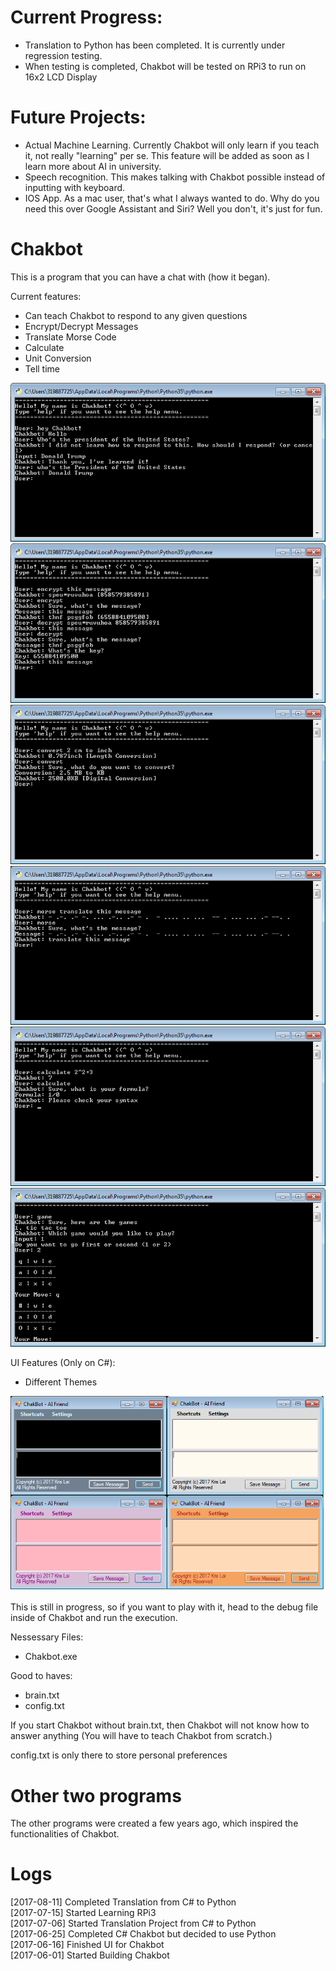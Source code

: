 # Current Progress:
- Translation to Python has been completed. It is currently under regression testing.
- When testing is completed, Chakbot will be tested on RPi3 to run on 16x2 LCD Display

# Future Projects:
- Actual Machine Learning. Currently Chakbot will only learn if you teach it, not really "learning" per se. This feature will be added as soon as I learn more about AI in university.
- Speech recognition. This makes talking with Chakbot possible instead of inputting with keyboard. 
- IOS App. As a mac user, that's what I always wanted to do. Why do you need this over Google Assistant and Siri? Well you don't, it's just for fun.

# Chakbot
This is a program that you can have a chat with (how it began).

Current features:
- Can teach Chakbot to respond to any given questions
- Encrypt/Decrypt Messages
- Translate Morse Code
- Calculate
- Unit Conversion
- Tell time

![teaching](https://github.com/kriskirla/AllProjects/blob/master/Chakbot_Python/img/teach.PNG)
![encrypt](https://github.com/kriskirla/AllProjects/blob/master/Chakbot_Python/img/encrypt.PNG)
![convert](https://github.com/kriskirla/AllProjects/blob/master/Chakbot_Python/img/convert.PNG)
![morse](https://github.com/kriskirla/AllProjects/blob/master/Chakbot_Python/img/morse.PNG)
![calculate](https://github.com/kriskirla/AllProjects/blob/master/Chakbot_Python/img/calculate.PNG)
![game](https://github.com/kriskirla/AllProjects/blob/master/Chakbot_Python/img/game.PNG)

UI Features (Only on C#):
- Different Themes

![Chakbot: Machine learning in C#](https://github.com/kriskirla/AllProjects/blob/master/chakbot.PNG)

This is still in progress, so if you want to play with it, head to the debug file inside of Chakbot and run the execution.

Nessessary Files:
- Chakbot.exe

Good to haves:
- brain.txt
- config.txt

If you start Chakbot without brain.txt, then Chakbot will not know how to answer anything (You will have to teach Chakbot from scratch.)

config.txt is only there to store personal preferences

# Other two programs
The other programs were created a few years ago, which inspired the functionalities of Chakbot.

# Logs
[2017-08-11] Completed Translation from C# to Python  
[2017-07-15] Started Learning RPi3  
[2017-07-06] Started Translation Project from C# to Python  
[2017-06-25] Completed C# Chakbot but decided to use Python  
[2017-06-16] Finished UI for Chakbot  
[2017-06-01] Started Building Chakbot  
